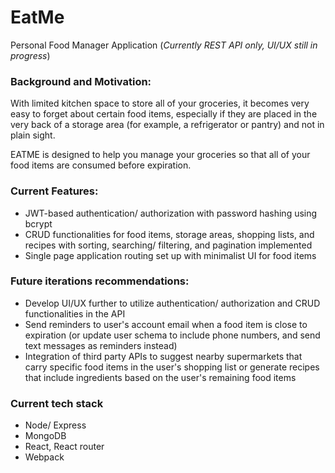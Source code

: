 # EatMe
Personal Food Manager Application
(_Currently REST API only, UI/UX still in progress_)

### Background and Motivation:

With limited kitchen space to store all of your groceries, it becomes very easy to forget about certain food items, especially if they are placed in the very back of a storage area (for example, a refrigerator or pantry) and not in plain sight.

EATME is designed to help you manage your groceries so that all of your food items are consumed before expiration.

### Current Features:

- JWT-based authentication/ authorization with password hashing using bcrypt
- CRUD functionalities for food items, storage areas, shopping lists, and recipes with sorting, searching/ filtering, and pagination implemented
- Single page application routing set up with minimalist UI for food items

### Future iterations recommendations:

- Develop UI/UX further to utilize authentication/ authorization and CRUD functionalities in the API
- Send reminders to user's account email when a food item is close to expiration (or update user schema to include phone numbers, and send text messages as reminders instead)
- Integration of third party APIs to suggest nearby supermarkets that carry specific food items in the user's shopping list or generate recipes that include ingredients based on the user's remaining food items

### Current tech stack

- Node/ Express
- MongoDB
- React, React router
- Webpack
